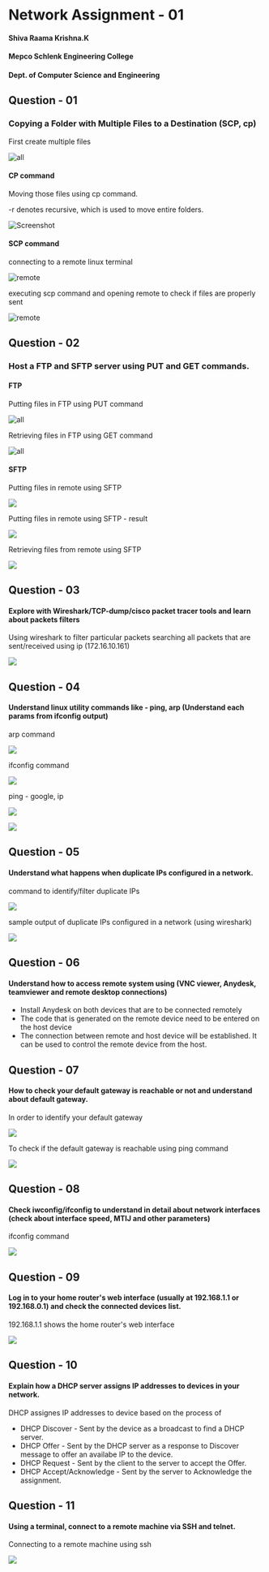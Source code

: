 # Network Assignment - 01

#### Shiva Raama Krishna.K
#### Mepco Schlenk Engineering College
#### Dept. of Computer Science and Engineering

## Question - 01

### Copying a Folder with Multiple Files to a Destination (SCP, cp)

First create multiple files 

![all](qn-01/all.png)

#### CP command

Moving those files using cp command. 

-r denotes recursive, which is used to move entire folders.

![Screenshot](qn-01/q1-cp/cp.png)

#### SCP command

connecting to a remote linux terminal 

![remote](qn-01/q1-scp/remote-before.png)

executing scp command and opening remote to check if files are properly sent

![remote](qn-01/q1-scp/scp%20command.png)

## Question - 02

### Host a FTP and SFTP server using PUT and GET commands.

#### FTP

Putting files in FTP using PUT command

![all](qn-02/q2-ftp/put.png)

Retrieving files in FTP using GET command

![all](qn-02/q2-ftp/get.png)

#### SFTP

Putting files in remote using SFTP

![](qn-02/q2-sftp/put-sample.png)

Putting files in remote using SFTP - result

![](qn-02/q2-sftp/put-sample-result.png)

Retrieving files from remote using SFTP

![](qn-02/q2-sftp/sftp-get.png)

## Question - 03

#### Explore with Wireshark/TCP-dump/cisco packet tracer tools and learn about packets filters

Using wireshark to filter particular packets
searching all packets that are sent/received using ip (172.16.10.161)

![](qn-03/packet%20filter.png)

## Question - 04

#### Understand linux utility commands like - ping, arp (Understand each params from ifconfig output)

arp command 

![](qn-04/arp.png)

ifconfig command

![](qn-04/ifconfig.png)

ping - google, ip

![](qn-04/ping-google.png)

![](qn-04/ping-ip.png)

## Question - 05

#### Understand what happens when duplicate IPs configured in a network.

command to identify/filter duplicate IPs
 
![](qn-05/command.png)

sample output of duplicate IPs configured in a network (using wireshark)

![](qn-05/duplicate.png)

## Question - 06

#### Understand how to access remote system using (VNC viewer, Anydesk, teamviewer and remote desktop connections)

- Install Anydesk on both devices that are to be connected remotely
- The code that is generated on the remote device need to be entered on the host device
- The connection between remote and host device will be established. It can be used to control the remote device from the host. 

## Question - 07

#### How to check your default gateway is reachable or not and understand about default gateway.

In order to identify your default gateway
 
![](qn-07/gateway.png)

To check if the default gateway is reachable using ping command

![](qn-07/ping.png)

## Question - 08

#### Check iwconfig/ifconfig to understand in detail about network interfaces (check about interface speed, MTIJ and other parameters)

ifconfig command

![](qn-04/ifconfig.png)

## Question - 09

#### Log in to your home router's web interface (usually at 192.168.1.1 or 192.168.0.1) and check the connected devices list.

192.168.1.1 shows the home router's web interface 

![](qn-09/ServiceProvider.png)

## Question - 10

#### Explain how a DHCP server assigns IP addresses to devices in your network.

DHCP assignes IP addresses to device based on the process of 

- DHCP Discover - Sent by the device as a broadcast to find a DHCP server.
- DHCP Offer - Sent by the DHCP server as a response to Discover message to offer an availabe IP to the device.
- DHCP Request - Sent by the client to the server to accept the Offer.
- DHCP Accept/Acknowledge - Sent by the server to Acknowledge the assignment.

## Question - 11

#### Using a terminal, connect to a remote machine via SSH and telnet.

Connecting to a remote machine using ssh
 
![](qn-11/ssh.png)
